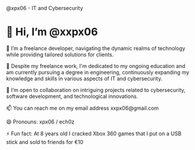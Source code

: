 <!DOCTYPE html>
<html lang="en">
<head>
  <meta charset="UTF-8">
  <meta name="viewport" content="width=device-width, initial-scale=1.0">
  @xpx06 - IT and Cybersecurity
</head>
<body>

  <div>
    <h1>👋 Hi, I’m @xxpx06</h1>
    <p>👀 I’m a freelance developer, navigating the dynamic realms of technology while providing tailored solutions for clients. </p>
    <p>🌱 Despite my freelance work, I'm dedicated to my ongoing education and am currently pursuing a degree in engineering, continuously expanding my knowledge and skills in various aspects of IT and cybersecurity.</p>
    <p>💞️ I’m open to collaboration on intriguing projects related to cybersecurity, software development, and technological innovations. </p>
    <p>📫 You can reach me on my email address xxpx06@gmail.com </p>
    <p>😄 Pronouns: xpx06 / ech0z </p>
    <p>⚡ Fun fact: At 8 years old I cracked Xbox 360 games that I put on a USB stick and sold to friends for €10 </p>
  </div>

  <!--- ech0z314/ech0z314 is a ✨ special ✨ repository because its `README.md` (this file) appears on your GitHub profile. You can click the Preview link to take a look at your changes. --->

</body>
</html>
